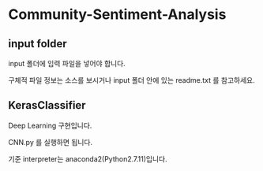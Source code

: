 # Community-Sentiment-Analysis

## input folder

input 폴더에 입력 파일을 넣어야 합니다. 

구체적 파일 정보는 소스를 보시거나 input 폴더 안에 있는 readme.txt 를 참고하세요.

## KerasClassifier

Deep Learning 구현입니다.

CNN.py 를 실행하면 됩니다.

기준 interpreter는 anaconda2(Python2.7.11)입니다.
